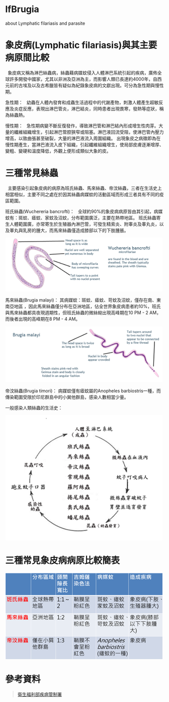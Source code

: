 # lfBrugia
about Lymphatic filariasis and parasite

# 象皮病(Lymphatic filariasis)與其主要病原間比較

   象皮病又稱為淋巴絲蟲病，絲蟲藉病媒蚊侵入人體淋巴系統引起的疾病，廣佈全球許多開發中國家，尤其以非洲及亞洲為主，而影響人類已長達約4000年，自西元前的古埃及以及古希臘皆有疑似為紀錄象皮病的文獻出現。可分為急性期與慢性期。 

急性期：
   幼蟲在人體內發育和成蟲生活過程中的代謝產物，刺激人體產生超敏反應及炎症反應，表現出淋巴管炎，淋巴結炎，同時患者出現畏寒，發熱等症狀，稱為絲蟲熱。

慢性期：
   急性期病變不斷反復發作，導致淋巴管和淋巴結內形成增生性肉芽。大量的纖維組織增生，引起淋巴管腔狹窄或阻塞。淋巴液回流受阻，使淋巴管內壓力增高，以致曲張甚至破裂，大量的淋巴液流入周圍組織。
出現象皮之病徵即為在慢性期產生，當淋巴液流入皮下組織，引起纖維組織增生，使局部皮膚逐漸增厚、變粗、變硬和溫度降低，外觀上便形成類似大象的皮。


# 三種常見絲蟲
  
  主要感染引起象皮病的病原為班氏絲蟲、馬來絲蟲、帝汶絲蟲，三者在生活史上相當相似，主要不同之處在於因其絲蟲病媒蚊的活動區域而形成三者具有不同的疫區範圍。

班氏絲蟲(Wuchereria bancrofti)：
   全球約90%的象皮病病原皆由其引起，病媒蚊有：斑蚊、瘧蚊、家蚊及沼蚊，分布範圍廣泛，主要在熱帶地區。
班氏絲蟲寄生人體範圍廣，亦常寄生於生殖器內淋巴管，可發生精索炎、附睾炎及睾丸炎，以及睪丸與乳房的腫大，而馬來絲蟲僅造成膝部以下的下肢腫脹。

<img src='https://raw.githubusercontent.com/juinweisun/lfBrugia/master/%E6%96%91%E6%B0%8F%E7%B5%B2%E8%9F%B2.png' width='500'>

馬來絲蟲(Brugia malayi)：
其病媒蚊：斑蚊、瘧蚊、苛蚊及沼蚊，僅存在南、東南亞地區 ，因此馬來絲蟲僅分布在亞洲地區，佔全世界象皮病患者約10%，班氏與馬來絲蟲都具夜現週期性，但班氏絲蟲的微絲蚴出現高峰期在10 PM - 2 AM，而後者出現的高峰期在8 PM - 4 AM。

<img src='https://raw.githubusercontent.com/juinweisun/lfBrugia/master/%E9%A6%AC%E4%BE%86%E7%B5%B2%E8%9F%B2.png' width= '500'>

帝汶絲蟲(Brugia timori)：
病媒蚊僅有瘧蚊屬的Anopheles barbiostris一種，而傳染範圍受限於印尼群島中的小巽他群島，感染人數相當少量。

一般感染人類絲蟲的生活史：

<img src='https://raw.githubusercontent.com/juinweisun/lfBrugia/master/%E5%AF%84%E7%94%9F%E8%9F%B2%E7%94%9F%E6%B4%BB%E5%8F%B2.png' width= '500'>

# 三種常見象皮病病原比較簡表

<img src='https://raw.githubusercontent.com/juinweisun/lfBrugia/master/%E5%AF%84%E7%94%9F%E8%9F%B2%E6%AF%94%E8%BC%83.png' width= '500'>



# 參考資料
>[衛生福利部疾病管制署](http://www.cdc.gov.tw/diseaseinfo.aspx?treeid=8d54c504e820735b&nowtreeid=d7d685117fe5f889&tid=DAB2C8BFA4E99546)

